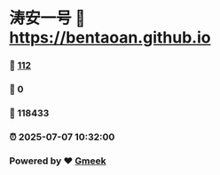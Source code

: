 # 涛安一号 :link: https://bentaoan.github.io 
### :page_facing_up: [112](https://bentaoan.github.io/tag.html) 
### :speech_balloon: 0 
### :hibiscus: 118433 
### :alarm_clock: 2025-07-07 10:32:00 
### Powered by :heart: [Gmeek](https://github.com/Meekdai/Gmeek)
